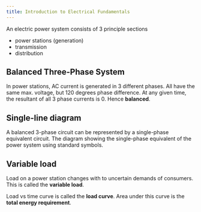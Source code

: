 ```yaml
---
title: Introduction to Electrical Fundamentals
---
```


An electric power system consists of 3 principle sections

- power stations (generation)
- transmission
- distribution

## Balanced Three-Phase System

In power stations, AC current is generated in 3 different phases. All have the
same max. voltage, but 120 degrees phase difference. At any given time, the
resultant of all 3 phase currents is 0. Hence **balanced**.

## Single-line diagram

A balanced 3-phase circuit can be represented by a single-phase equivalent
circuit. The diagram showing the single-phase equivalent of the power system
using standard symbols.

## Variable load

Load on a power station changes with to uncertain demands of consumers. This is
called the **variable load**.

Load vs time curve is called the **load curve**. Area under this curve is the
**total energy requirement**.
